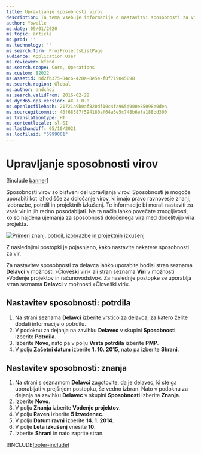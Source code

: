 ```yaml
---
title: Upravljanje sposobnosti virov
description: Ta tema vsebuje informacije o nastavitvi sposobnosti za vire projekta.
author: Yowelle
ms.date: 09/01/2020
ms.topic: article
ms.prod: ''
ms.technology: ''
ms.search.form: ProjProjectsListPage
audience: Application User
ms.reviewer: kfend
ms.search.scope: Core, Operations
ms.custom: 82022
ms.assetid: bd2fb375-84c6-428a-8e54-f0f719045898
ms.search.region: Global
ms.author: andchoi
ms.search.validFrom: 2016-02-28
ms.dyn365.ops.version: AX 7.0.0
ms.openlocfilehash: 21721a9b0af820df10c4fa965d000e85098e0dea
ms.sourcegitcommit: 40f68387f594180af64a5e5c748b6efa188bd300
ms.translationtype: HT
ms.contentlocale: sl-SI
ms.lasthandoff: 05/10/2021
ms.locfileid: "5999061"
---
```

# <a name="manage-resource-competencies"></a>Upravljanje sposobnosti virov

[!include [banner](../includes/banner.md)]

Sposobnosti virov so bistveni del upravljanja virov. Sposobnosti je mogoče uporabiti kot izhodišče za določanje virov, ki imajo pravo ravnovesje znanj, izobrazbe, potrdil in projektnih izkušenj. Te informacije bi morali nastaviti za vsak vir in jih redno posodabljati. Na ta način lahko povečate zmogljivosti, ko so najdena ujemanja za sposobnosti določenega vira med dodelitvijo vira projekta.

[![Primeri znanj, potrdil, izobrazbe in projektnih izkušenj](./media/projectresourcing06-1024x383.jpg)](./media/projectresourcing06.jpg)

Z naslednjimi postopki je pojasnjeno, kako nastavite nekatere sposobnosti za vir.

Za nastavitev sposobnosti za delavca lahko uporabite bodisi stran seznama **Delavci** v možnosti »Človeški viri« ali stran seznama **Viri** v možnosti »Vodenje projektov in računovodstvo«. Za naslednje postopke se uporablja stran seznama **Delavci** v možnosti »Človeški viri«.

## <a name="set-up-competencies-certificates"></a>Nastavitev sposobnosti: potrdila

1. Na strani seznama **Delavci** izberite vrstico za delavca, za katero želite dodati informacije o potrdilu.
2. V podoknu za dejanja na zavihku **Delavec** v skupini **Sposobnosti** izberite **Potrdila**.
3. Izberite **Novo**, nato pa v polju **Vrsta potrdila** izberite **PMP**.
4. V polju **Začetni datum** izberite **1. 10. 2015**, nato pa izberite **Shrani**.

## <a name="set-up-competencies-skills"></a>Nastavitev sposobnosti: znanja

1. Na strani s seznamom **Delavci** zagotovite, da je delavec, ki ste ga uporabljati v prejšnjem postopku, še vedno izbran. Nato v podoknu za dejanja na zavihku **Delavec** v skupini **Sposobnosti** izberite **Znanja**.
2. Izberite **Novo**.
3. V polju **Znanja** izberite **Vodenje projektov**.
4. V polju **Raven** izberite **5 Izvedenec**.
5. V polju **Datum ravni** izberite **14. 1. 2014**.
6. V polje **Leta izkušenj** vnesite **10**.
7. Izberite **Shrani** in nato zaprite stran.


[!INCLUDE[footer-include](../includes/footer-banner.md)]